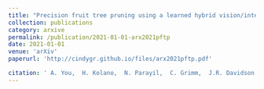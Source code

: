 ```yaml
---
title: "Precision fruit tree pruning using a learned hybrid vision/interaction controller"
collection: publications
category: arxive
permalink: /publication/2021-01-01-arx2021pftp
date: 2021-01-01
venue: 'arXiv'
paperurl: 'http://cindygr.github.io/files/arx2021pftp.pdf'

citation: ' A. You,  H. Kolano,  N. Parayil,  C. Grimm,  J.R. Davidson, '
---
```


